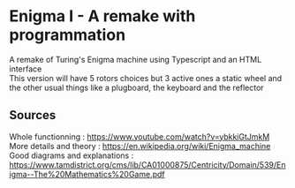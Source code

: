 # Enigma I - A remake with programmation
A remake of Turing's Enigma machine using Typescript and an HTML interface <br />
This version will have 5 rotors choices but 3 active ones a static wheel and the other usual things like a plugboard, the keyboard and the reflector



## Sources
Whole functionning : https://www.youtube.com/watch?v=ybkkiGtJmkM <br />
More details and theory : https://en.wikipedia.org/wiki/Enigma_machine <br />
Good diagrams and explanations : https://www.tamdistrict.org/cms/lib/CA01000875/Centricity/Domain/539/Enigma--The%20Mathematics%20Game.pdf <br />
